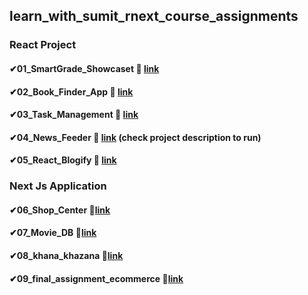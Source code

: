 ## learn_with_sumit_rnext_course_assignments

### React Project
#### ✔01_SmartGrade_Showcaset 🎈 <a href="https://silver-hotteok-73a8cd.netlify.app/" target="_blank">link</a>  
#### ✔02_Book_Finder_App 🎈 <a href="https://65b47d1661304e574872f3bb--starlit-kangaroo-184d97.netlify.app/" target="_blank">link</a>  
#### ✔03_Task_Management 🎈 <a href="https://euphonious-gumption-fb04b6.netlify.app/" target="_blank">link</a>  
#### ✔04_News_Feeder 🎈 <a href="https://learn-with-sumit-reactive-accelerator-course-assignment-fjup.vercel.app/" target="_blank">link</a>  (check project description to run)
#### ✔05_React_Blogify 🎈 <a href="https://662ca9ed6f5eac901188b8c3--hilarious-wisp-e59ae1.netlify.app/" target="_blank">link</a>  

### Next Js Application
#### ✔06_Shop_Center 🎈<a href="https://nextjs-shop-center-one.vercel.app/" target="_blank">link</a>  
#### ✔07_Movie_DB 🎈<a href="https://nextjs-movie-db-eight.vercel.app/en" target="_blank">link</a>  
#### ✔08_khana_khazana 🎈<a href="https://nextjs-khana-khazana-nine.vercel.app/" target="_blank">link</a>  
#### ✔09_final_assignment_ecommerce 🎈<a href="https://ecom-hub-nine.vercel.app/en" target="_blank">link</a>  
